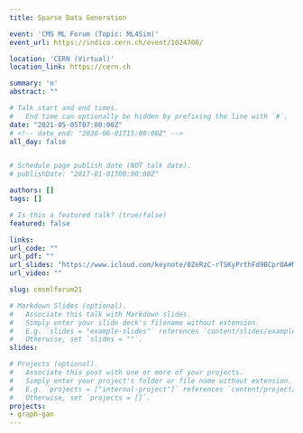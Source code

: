 ```yaml
---
title: Sparse Data Generation

event: 'CMS ML Forum (Topic: ML4Sim)'
event_url: https://indico.cern.ch/event/1024708/

location: 'CERN (Virtual)'
location_link: https://cern.ch

summary: 'n'
abstract: ""

# Talk start and end times.
#   End time can optionally be hidden by prefixing the line with `#`.
date: "2021-05-05T07:00:00Z"
# <!-- date_end: "2030-06-01T15:00:00Z" -->
all_day: false


# Schedule page publish date (NOT talk date).
# publishDate: "2017-01-01T00:00:00Z"

authors: []
tags: []

# Is this a featured talk? (true/false)
featured: false

links:
url_code: ""
url_pdf: ""
url_slides: "https://www.icloud.com/keynote/0ZeRzC-rTSKyPrthFd9BCprOA#ML_Forum_5/5/21"
url_video: ""

slug: cmsmlforum21

# Markdown Slides (optional).
#   Associate this talk with Markdown slides.
#   Simply enter your slide deck's filename without extension.
#   E.g. `slides = "example-slides"` references `content/slides/example-slides.md`.
#   Otherwise, set `slides = ""`.
slides:

# Projects (optional).
#   Associate this post with one or more of your projects.
#   Simply enter your project's folder or file name without extension.
#   E.g. `projects = ["internal-project"]` references `content/project/deep-learning/index.md`.
#   Otherwise, set `projects = []`.
projects:
- graph-gan
---
```

